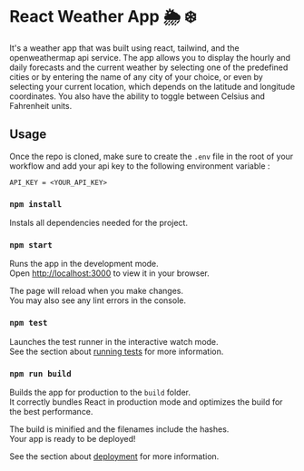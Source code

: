 # React Weather App 🌦 ❄️

It's a weather app that was built using react, tailwind, and the openweathermap api service. The app allows you to display the hourly and daily forecasts and the current weather by selecting one of the predefined cities or by entering the name of any city of your choice, or even by selecting your current location, which depends on the latitude and longitude coordinates. You also have the ability to toggle between Celsius and Fahrenheit units.

## Usage

Once the repo is cloned, make sure to create the `.env` file in the root of your workflow and add your api key to the following environment variable :

`API_KEY = <YOUR_API_KEY>`

### `npm install`

Instals all dependencies needed for the project. 

### `npm start`

Runs the app in the development mode.\
Open [http://localhost:3000](http://localhost:3000) to view it in your browser.

The page will reload when you make changes.\
You may also see any lint errors in the console.

### `npm test`

Launches the test runner in the interactive watch mode.\
See the section about [running tests](https://facebook.github.io/create-react-app/docs/running-tests) for more information.

### `npm run build`

Builds the app for production to the `build` folder.\
It correctly bundles React in production mode and optimizes the build for the best performance.

The build is minified and the filenames include the hashes.\
Your app is ready to be deployed!

See the section about [deployment](https://facebook.github.io/create-react-app/docs/deployment) for more information.
